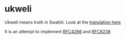 # ukweli
Ukweli means truth in Swahili. Look at the [translation here](https://translate.google.co.in/?sl=en&amp;tl=sw&amp;text=truth&amp;op=translate)

It is an attempt to implement [RFC4266](https://www.rfc-editor.org/rfc/rfc4226) and [RFC6238](https://www.rfc-editor.org/rfc/rfc6238)
